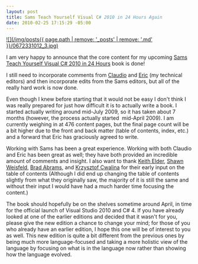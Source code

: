 ```yaml
---
layout: post
title: Sams Teach Yourself Visual C# 2010 in 24 Hours Again
date: 2010-02-25 17:15:29 -05:00
---
```


[![](/img/posts{{ page.path | remove: '_posts' | remove: '.md' }}/0672331012_3.jpg)](http://amzn.to/2acEFBn) 

I am very happy to announce that the core content for my upcoming <u>Sams Teach Yourself Visual C# 2010 in 24 Hours</u> book is done!

I still need to incorporate comments from [Claudio](http://claudiolassala.spaces.live.com) and [Eric](http://blogs.msdn.com/ericlippert) (my technical editors) and then incorporate edits from the Sams editors, but all of the really hard work is now done.

Even though I knew before starting that it would not be easy I don't think I was really prepared for just how difficult it is to actually write a book. I started actually writing around mid-July 2009, so it has taken about 7 months (however, the process actually started  mid-April 2009). I am currently weighing in at 476 content pages, but the final page count will be a bit higher due to the front and back matter (table of contents, index, etc.) and a forward that Eric has graciously agreed to write.

Working with Sams has been a great experience. Working with both Claudio and Eric has been great as well; they have both provided an incredible amount of comments and insight. I also want to thank [Keith Elder](http://keithelder.net/blog/), [Shawn Weisfeld](http://drowningintechnicaldebt.com/blogs/ShawnWeisfeld/default.aspx), [Brad Abrams](http://blogs.msdn.com/brada/), and [Krzysztof Cwalina](http://blogs.msdn.com/kcwalina/) for their early input on the table of contents (Although I did end up changing the table of contents slightly from what they originally saw, the majority of it is still the same and without their input I would have had a much harder time focusing the content.)

The book should hopefully be on the shelves sometime around April, in time for the official launch of Visual Studio 2010 and C# 4. If you have already looked at one of the earlier editions and decided that it wasn't for you, please give the new edition a chance to change your mind; for those of you who already have an earlier edition, I hope this one will be of interest to you as well. This new edition is quite a bit different from the previous ones by being much more language-focused and taking a more holistic view of the language by focusing on what is in the language now rather than showing how the language evolved.
